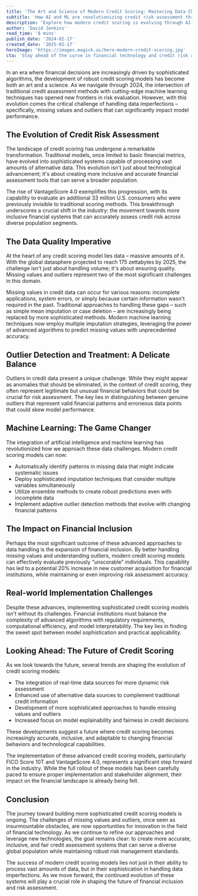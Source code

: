 ```yaml
---
title: 'The Art and Science of Modern Credit Scoring: Mastering Data Challenges'
subtitle: 'How AI and ML are revolutionizing credit risk assessment through better data handling'
description: 'Explore how modern credit scoring is evolving through AI and ML, addressing key challenges in data quality and financial inclusion. Learn how new approaches to handling missing values and outliers are revolutionizing risk assessment while making credit more accessible to millions of previously unscored consumers.'
author: 'David Jenkins'
read_time: '8 mins'
publish_date: '2024-02-17'
created_date: '2025-02-17'
heroImage: 'https://images.magick.ai/hero-modern-credit-scoring.jpg'
cta: 'Stay ahead of the curve in financial technology and credit risk assessment. Follow us on LinkedIn for regular insights into the evolving landscape of credit scoring and financial inclusion.'
---
```


In an era where financial decisions are increasingly driven by sophisticated algorithms, the development of robust credit scoring models has become both an art and a science. As we navigate through 2024, the intersection of traditional credit assessment methods with cutting-edge machine learning techniques has opened new frontiers in risk evaluation. However, with this evolution comes the critical challenge of handling data imperfections – specifically, missing values and outliers that can significantly impact model performance.

## The Evolution of Credit Risk Assessment

The landscape of credit scoring has undergone a remarkable transformation. Traditional models, once limited to basic financial metrics, have evolved into sophisticated systems capable of processing vast amounts of alternative data. This evolution isn't just about technological advancement; it's about creating more inclusive and accurate financial assessment tools that can serve a broader population.

The rise of VantageScore 4.0 exemplifies this progression, with its capability to evaluate an additional 33 million U.S. consumers who were previously invisible to traditional scoring methods. This breakthrough underscores a crucial shift in the industry: the movement towards more inclusive financial systems that can accurately assess credit risk across diverse population segments.

## The Data Quality Imperative

At the heart of any credit scoring model lies data – massive amounts of it. With the global datasphere projected to reach 175 zettabytes by 2025, the challenge isn't just about handling volume; it's about ensuring quality. Missing values and outliers represent two of the most significant challenges in this domain.

Missing values in credit data can occur for various reasons: incomplete applications, system errors, or simply because certain information wasn't required in the past. Traditional approaches to handling these gaps – such as simple mean imputation or case deletion – are increasingly being replaced by more sophisticated methods. Modern machine learning techniques now employ multiple imputation strategies, leveraging the power of advanced algorithms to predict missing values with unprecedented accuracy.

## Outlier Detection and Treatment: A Delicate Balance

Outliers in credit data present a unique challenge. While they might appear as anomalies that should be eliminated, in the context of credit scoring, they often represent legitimate but unusual financial behaviors that could be crucial for risk assessment. The key lies in distinguishing between genuine outliers that represent valid financial patterns and erroneous data points that could skew model performance.

## Machine Learning: The Game Changer

The integration of artificial intelligence and machine learning has revolutionized how we approach these data challenges. Modern credit scoring models can now:

- Automatically identify patterns in missing data that might indicate systematic issues
- Deploy sophisticated imputation techniques that consider multiple variables simultaneously
- Utilize ensemble methods to create robust predictions even with incomplete data
- Implement adaptive outlier detection methods that evolve with changing financial patterns

## The Impact on Financial Inclusion

Perhaps the most significant outcome of these advanced approaches to data handling is the expansion of financial inclusion. By better handling missing values and understanding outliers, modern credit scoring models can effectively evaluate previously "unscorable" individuals. This capability has led to a potential 20% increase in new customer acquisition for financial institutions, while maintaining or even improving risk assessment accuracy.

## Real-world Implementation Challenges

Despite these advances, implementing sophisticated credit scoring models isn't without its challenges. Financial institutions must balance the complexity of advanced algorithms with regulatory requirements, computational efficiency, and model interpretability. The key lies in finding the sweet spot between model sophistication and practical applicability.

## Looking Ahead: The Future of Credit Scoring

As we look towards the future, several trends are shaping the evolution of credit scoring models:

- The integration of real-time data sources for more dynamic risk assessment
- Enhanced use of alternative data sources to complement traditional credit information
- Development of more sophisticated approaches to handle missing values and outliers
- Increased focus on model explainability and fairness in credit decisions

These developments suggest a future where credit scoring becomes increasingly accurate, inclusive, and adaptable to changing financial behaviors and technological capabilities.

The implementation of these advanced credit scoring models, particularly FICO Score 10T and VantageScore 4.0, represents a significant step forward in the industry. While the full rollout of these models has been carefully paced to ensure proper implementation and stakeholder alignment, their impact on the financial landscape is already being felt.

## Conclusion

The journey toward building more sophisticated credit scoring models is ongoing. The challenges of missing values and outliers, once seen as insurmountable obstacles, are now opportunities for innovation in the field of financial technology. As we continue to refine our approaches and leverage new technologies, the goal remains clear: to create more accurate, inclusive, and fair credit assessment systems that can serve a diverse global population while maintaining robust risk management standards.

The success of modern credit scoring models lies not just in their ability to process vast amounts of data, but in their sophistication in handling data imperfections. As we move forward, the continued evolution of these systems will play a crucial role in shaping the future of financial inclusion and risk assessment.